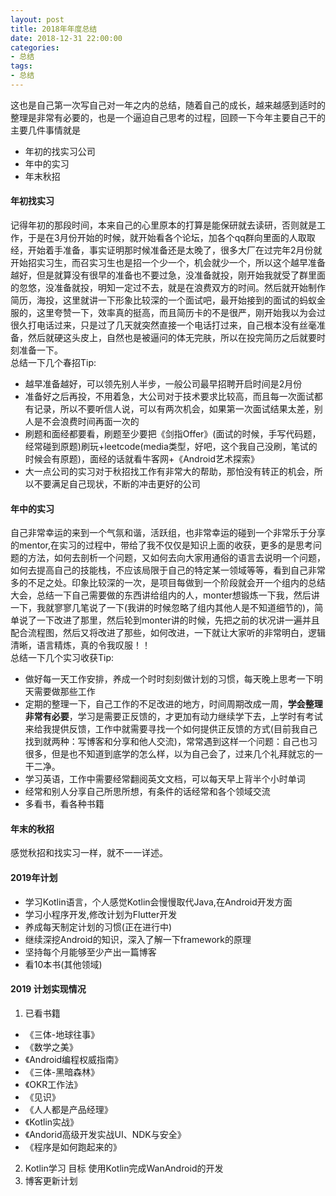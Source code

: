 ```yaml
---
layout: post
title: 2018年年度总结
date: 2018-12-31 22:00:00
categories: 
- 总结
tags:
- 总结
--- 
```


  这也是自己第一次写自己对一年之内的总结，随着自己的成长，越来越感到适时的整理是非常有必要的，也是一个逼迫自己思考的过程，回顾一下今年主要自己干的主要几件事情就是  
* 年初的找实习公司
* 年中的实习
* 年末秋招

<!--more-->  
#### 年初找实习  
记得年初的那段时间，本来自己的心里原本的打算是能保研就去读研，否则就是工作，于是在3月份开始的时候，就开始看各个论坛，加各个qq群向里面的人取取经，开始着手准备，事实证明那时候准备还是太晚了，很多大厂在过完年2月份就开始招实习生，而召实习生也是招一个少一个，机会就少一个，所以这个越早准备越好，但是就算没有很早的准备也不要过急，没准备就投，刚开始我就受了群里面的忽悠，没准备就投，明知一定过不去，就是在浪费双方的时间。然后就开始制作简历，海投，这里就讲一下形象比较深的一个面试吧，最开始接到的面试的蚂蚁金服的，这里夸赞一下，效率真的挺高，而且简历卡的不是很严，刚开始我以为会过很久打电话过来，只是过了几天就突然直接一个电话打过来，自己根本没有丝毫准备，然后就硬这头皮上，自然也是被逼问的体无完肤，所以在投完简历之后就要时刻准备一下。  
总结一下几个春招Tip:  
* 越早准备越好，可以领先别人半步，一般公司最早招聘开启时间是2月份  
* 准备好之后再投，不用着急，大公司对于技术要求比较高，而且每一次面试都有记录，所以不要听信人说，可以有两次机会，如果第一次面试结果太差，别人是不会浪费时间再面一次的
* 刷题和面经都要看，刷题至少要把《剑指Offer》(面试的时候，手写代码题，经常碰到原题)刷玩+leetcode(media类型，好吧，这个我自己没刷，笔试的时候会有原题)，面经的话就看牛客网+《Android艺术探索》 
* 大一点公司的实习对于秋招找工作有非常大的帮助，那怕没有转正的机会，所以不要满足自己现状，不断的冲击更好的公司  
  
#### 年中的实习  
自己非常幸运的来到一个气氛和谐，活跃组，也非常幸运的碰到一个非常乐于分享的mentor,在实习的过程中，带给了我不仅仅是知识上面的收获，更多的是思考问题的方法，如何去剖析一个问题，又如何去向大家用通俗的语言去说明一个问题，如何去提高自己的技能栈，不应该局限于自己的特定某一领域等等，看到自己非常多的不足之处。印象比较深的一次，是项目每做到一个阶段就会开一个组内的总结大会，总结一下自己需要做的东西讲给组内的人，monter想锻炼一下我，然后讲一下，我就寥寥几笔说了一下(我讲的时候忽略了组内其他人是不知道细节的)，简单说了一下改进了那里，然后轮到monter讲的时候，先把之前的状况讲一遍并且配合流程图，然后又将改进了那些，如何改进，一下就让大家听的非常明白，逻辑清晰，语言精炼，真的令我叹服！！  
总结一下几个实习收获Tip:  
* 做好每一天工作安排，养成一个时时刻刻做计划的习惯，每天晚上思考一下明天需要做那些工作  
* 定期的整理一下，自己工作的不足改进的地方，时间周期改成一周，**学会整理非常有必要**，学习是需要正反馈的，才更加有动力继续学下去，上学时有考试来给我提供反馈，工作中就需要寻找一个如何提供正反馈的方式(目前我自己找到就两种：写博客和分享和他人交流)，常常遇到这样一个问题：自己也习很多，但是也不知道到底学的怎么样，以为自己会了，过来几个礼拜就忘的一干二净。   
* 学习英语，工作中需要经常翻阅英文文档，可以每天早上背半个小时单词  
* 经常和别人分享自己所思所想，有条件的话经常和各个领域交流  
* 多看书，看各种书籍  
  
#### 年末的秋招  
感觉秋招和找实习一样，就不一一详述。  
  
#### 2019年计划  
* 学习Kotlin语言，个人感觉Kotlin会慢慢取代Java,在Android开发方面
* 学习小程序开发,修改计划为Flutter开发
* 养成每天制定计划的习惯(正在进行中)
* 继续深挖Android的知识，深入了解一下framework的原理
* 坚持每个月能够至少产出一篇博客
* 看10本书(其他领域)  

#### 2019 计划实现情况  
1. 已看书籍
* 《三体-地球往事》
* 《数学之美》
* 《Android编程权威指南》
* 《三体-黑暗森林》
* 《OKR工作法》 
* 《见识》
* 《人人都是产品经理》
* 《Kotlin实战》
* 《Andorid高级开发实战UI、NDK与安全》
*  《程序是如何跑起来的》
2. Kotlin学习 目标 使用Kotlin完成WanAndroid的开发
3. 博客更新计划



